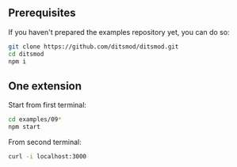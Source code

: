 ## Prerequisites

If you haven't prepared the examples repository yet, you can do so:

```bash
git clone https://github.com/ditsmod/ditsmod.git
cd ditsmod
npm i
```

## One extension

Start from first terminal:

```bash
cd examples/09*
npm start
```

From second terminal:

```bash
curl -i localhost:3000
```
